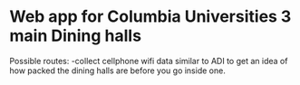 # Web app for Columbia Universities 3 main Dining halls


Possible routes:
-collect cellphone wifi data similar to ADI to get an idea of how packed the dining halls are before you go inside one.
